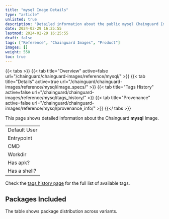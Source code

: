 ```yaml
---
title: "mysql Image Details"
type: "article"
unlisted: true
description: "Detailed information about the public mysql Chainguard Image."
date: 2024-02-29 16:25:55
lastmod: 2024-02-29 16:25:55
draft: false
tags: ["Reference", "Chainguard Images", "Product"]
images: []
weight: 550
toc: true
---
```


{{< tabs >}}
{{< tab title="Overview" active=false url="/chainguard/chainguard-images/reference/mysql/" >}}
{{< tab title="Details" active=true url="/chainguard/chainguard-images/reference/mysql/image_specs/" >}}
{{< tab title="Tags History" active=false url="/chainguard/chainguard-images/reference/mysql/tags_history/" >}}
{{< tab title="Provenance" active=false url="/chainguard/chainguard-images/reference/mysql/provenance_info/" >}}
{{</ tabs >}}

This page shows detailed information about the Chainguard **mysql** Image.

|              |
|--------------|
| Default User |
| Entrypoint   |
| CMD          |
| Workdir      |
| Has apk?     |
| Has a shell? |

Check the [tags history page](/chainguard/chainguard-images/reference/mysql/tags_history/) for the full list of available tags.

## Packages Included
The table shows package distribution across variants.

|  |
|--|

